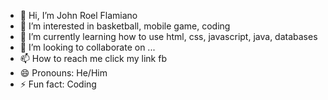 - 👋 Hi, I’m John Roel Flamiano
- 👀 I’m interested in basketball, mobile game, coding
- 🌱 I’m currently learning how to use html, css, javascript, java, databases
- 💞️ I’m looking to collaborate on ...
- 📫 How to reach me click my link fb
- 😄 Pronouns: He/Him
- ⚡ Fun fact: Coding

<!---
Flamiano/Flamiano is a ✨ special ✨ repository because its `README.md` (this file) appears on your GitHub profile.
You can click the Preview link to take a look at your changes.
--->
